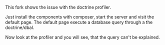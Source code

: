 This fork shows the issue with the doctrine profiler.

Just install the components with composer, start the server and visit the default page.
The default page execute a database query through a the doctrine/dbal.

Now look at the profiler and you will see, that the query can't be explained.
